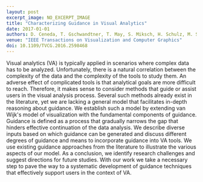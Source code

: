 ```yaml
---
layout: post
excerpt_image: NO_EXCERPT_IMAGE
title: "Characterizing Guidance in Visual Analytics"
date: 2017-01-01
authors: D. Ceneda, T. Gschwandtner, T. May, S. Miksch, H. Schulz, M. Streit & C. Tominski
venue: "IEEE Transactions on Visualization and Computer Graphics"
doi: 10.1109/TVCG.2016.2598468
---
```

Visual analytics (VA) is typically applied in scenarios where complex data has to be analyzed. Unfortunately, there is a natural correlation between the complexity of the data and the complexity of the tools to study them. An adverse effect of complicated tools is that analytical goals are more difficult to reach. Therefore, it makes sense to consider methods that guide or assist users in the visual analysis process. Several such methods already exist in the literature, yet we are lacking a general model that facilitates in-depth reasoning about guidance. We establish such a model by extending van Wijk's model of visualization with the fundamental components of guidance. Guidance is defined as a process that gradually narrows the gap that hinders effective continuation of the data analysis. We describe diverse inputs based on which guidance can be generated and discuss different degrees of guidance and means to incorporate guidance into VA tools. We use existing guidance approaches from the literature to illustrate the various aspects of our model. As a conclusion, we identify research challenges and suggest directions for future studies. With our work we take a necessary step to pave the way to a systematic development of guidance techniques that effectively support users in the context of VA.
